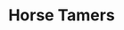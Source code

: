 ---
layout: illustration
title: Horse Tamers
type: art, figure-drawing
description: Pastel drawing of horse tamer statue in Prospect Park.
alt: Pastel drawing of sculptures in Prospect Park.
medium: Nupastel on grey paper
large-image: horse-tamers-7-21-13-large.jpg
small-image: horse-tamers-7-21-13-small.jpg
size: 1200x948
sortOrder: 3
---